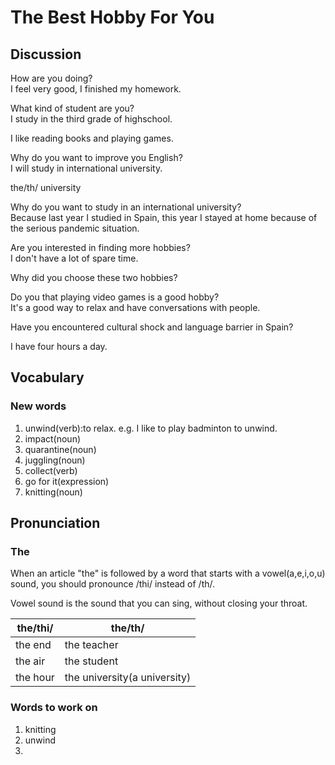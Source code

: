 # The Best Hobby For You
## Discussion
How are you doing?  
I feel very good, I finished my homework.  

What kind of student are you?  
I study in the third grade of highschool.  

I like reading books and playing games.  

Why do you want to improve you English?  
I will study in international university.  

the/th/ university  

Why do you want to study in an international university?  
Because last year I studied in Spain, this year I stayed at home because of the serious pandemic situation.  

Are you interested in finding more hobbies?  
I don't have a lot of spare time.  

Why did you choose these two hobbies?  

Do you that playing video games is a good hobby?  
It's a good way to relax and have conversations with people.  

Have you encountered cultural shock and language barrier in Spain?  

I have four hours a day.  

## Vocabulary
### New words
1. unwind(verb):to relax. e.g. I like to play badminton to unwind.
1. impact(noun)
1. quarantine(noun)
1. juggling(noun)
1. collect(verb)
1. go for it(expression)
1. knitting(noun)


## Pronunciation
### The
When an article "the" is followed by a word that starts with a vowel(a,e,i,o,u) sound, you should pronounce /thi/ instead of /th/.  

Vowel sound is the sound that you can sing, without closing your throat.  

| the/thi/ | the/th/
| --- | ---
| the end | the teacher
| the air | the student
| the hour | the university(a university)

### Words to work on
1. knitting
1. unwind
1. 
